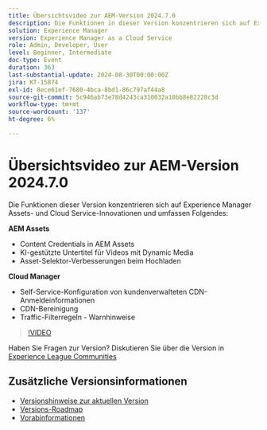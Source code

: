 ```yaml
---
title: Übersichtsvideo zur AEM-Version 2024.7.0
description: Die Funktionen in dieser Version konzentrieren sich auf Experience Manager Assets- und Cloud Service-Innovationen und umfassen die folgenden:AEM Assets:Content Credentials in AEM Assets​AI-gestützten Untertitel für Videos mit Dynamic Media​Asset-Selektor-Verbesserungen beim Hochladen​Cloud Manager:Self-Service-Konfiguration von kundenverwalteten CDN-Anmeldeinformationen​CDN Purge​Traffic-Filterregeln-Warnhinweise​
solution: Experience Manager
version: Experience Manager as a Cloud Service
role: Admin, Developer, User
level: Beginner, Intermediate
doc-type: Event
duration: 363
last-substantial-update: 2024-08-30T00:00:00Z
jira: KT-15874
exl-id: 8ece61ef-7680-4bca-8bd1-86c797af44a8
source-git-commit: 5c946ab73e78d4243ca310032a10bb8e82228c3d
workflow-type: tm+mt
source-wordcount: '137'
ht-degree: 6%

---
```


# Übersichtsvideo zur AEM-Version 2024.7.0

Die Funktionen dieser Version konzentrieren sich auf Experience Manager Assets- und Cloud Service-Innovationen und umfassen Folgendes:

**AEM Assets**

* Content Credentials in AEM Assets&#x200B;
* KI-gestützte Untertitel für Videos mit Dynamic Media&#x200B;
* Asset-Selektor-Verbesserungen beim Hochladen&#x200B;

**Cloud Manager**

* Self-Service-Konfiguration von kundenverwalteten CDN-Anmeldeinformationen&#x200B;
* CDN-Bereinigung&#x200B;
* Traffic-Filterregeln - Warnhinweise&#x200B;

>[!VIDEO](https://video.tv.adobe.com/v/3431707/?learn=on)


Haben Sie Fragen zur Version?  Diskutieren Sie über die Version in [Experience League Communities](https://adobe.ly/3X9WQfF)

## Zusätzliche Versionsinformationen

* [Versionshinweise zur aktuellen Version](https://experienceleague.adobe.com/docs/experience-manager-cloud-service/content/release-notes/home.html?lang=de)
* [Versions-Roadmap](https://experienceleague.adobe.com/docs/experience-manager-release-information/aem-release-updates/update-releases-roadmap.html?lang=de)
* [Vorabinformationen](https://experienceleague.adobe.com/docs/experience-manager-cloud-service/content/release-notes/prerelease.html?lang=de)
